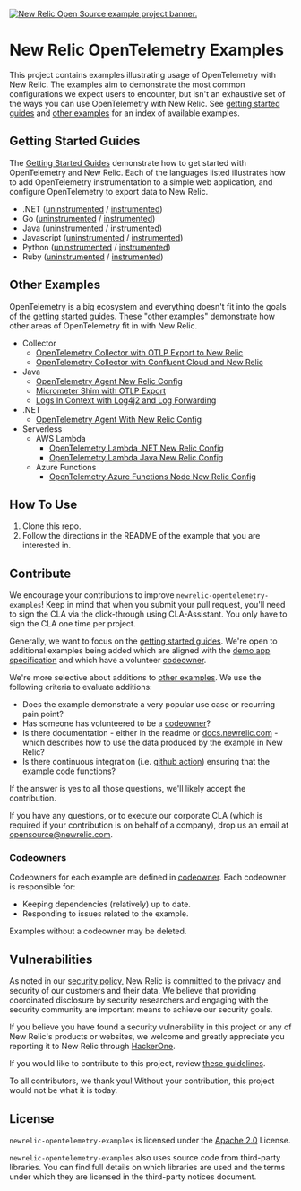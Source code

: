 <a href="https://opensource.newrelic.com/oss-category/#example-code"><picture><source media="(prefers-color-scheme: dark)" srcset="https://github.com/newrelic/opensource-website/raw/main/src/images/categories/dark/Example_Code.png"><source media="(prefers-color-scheme: light)" srcset="https://github.com/newrelic/opensource-website/raw/main/src/images/categories/Example_Code.png"><img alt="New Relic Open Source example project banner." src="https://github.com/newrelic/opensource-website/raw/main/src/images/categories/Example_Code.png"></picture></a>

# New Relic OpenTelemetry Examples

This project contains examples illustrating usage of OpenTelemetry with New Relic. The examples aim to demonstrate the most common configurations we expect users to encounter, but isn't an exhaustive set of the ways you can use OpenTelemetry with New Relic. See [getting started guides](#getting-started-guides) and [other examples](#other-examples) for an index of available examples.

## Getting Started Guides

The [Getting Started Guides](./getting-started-guides/README.md) demonstrate how to get started with OpenTelemetry and New Relic. Each of the languages listed illustrates how to add OpenTelemetry instrumentation to a simple web application, and configure OpenTelemetry to export data to New Relic.

* .NET ([uninstrumented](./getting-started-guides/dotnet/Uninstrumented) / [instrumented](./getting-started-guides/dotnet/Instrumented))
* Go ([uninstrumented](./getting-started-guides/go/uninstrumented) / [instrumented](./getting-started-guides/go/instrumented))
* Java ([uninstrumented](./getting-started-guides/java/uninstrumented) / [instrumented](./getting-started-guides/java/instrumented))
* Javascript ([uninstrumented](./getting-started-guides/javascript/uninstrumented) / [instrumented](./getting-started-guides/javascript/instrumented))
* Python ([uninstrumented](./getting-started-guides/python/Uninstrumented) / [instrumented](./getting-started-guides/python/Instrumented))
* Ruby ([uninstrumented](./getting-started-guides/ruby/uninstrumented) / [instrumented](./getting-started-guides/ruby/instrumented))

## Other Examples

OpenTelemetry is a big ecosystem and everything doesn't fit into the goals of the [getting started guides](#getting-started-guides). These "other examples" demonstrate how other areas of OpenTelemetry fit in with New Relic. 

* Collector
  * [OpenTelemetry Collector with OTLP Export to New Relic](./other-examples/collector/nr-config)
  * [OpenTelemetry Collector with Confluent Cloud and New Relic](./other-examples/collector/confluentcloud)
* Java
  * [OpenTelemetry Agent New Relic Config](./other-examples/java/agent-nr-config)
  * [Micrometer Shim with OTLP Export](./other-examples/java/micrometer-shim)
  * [Logs In Context with Log4j2 and Log Forwarding](./other-examples/java/logs-in-context-log4j2)
* .NET
  * [OpenTelemetry Agent With New Relic Config](./other-examples/dotnet/agent-nr-config)
* Serverless
  * AWS Lambda
    * [OpenTelemetry Lambda .NET New Relic Config](./other-examples/serverless/aws-lambda/dotnet)
    * [OpenTelemetry Lambda Java New Relic Config](./other-examples/serverless/aws-lambda/java)
  * Azure Functions
    * [OpenTelemetry Azure Functions Node New Relic Config](./other-examples/serverless/azure-functions/node/http-trigger-app)

## How To Use

1. Clone this repo.
2. Follow the directions in the README of the example that you are interested in.

## Contribute

We encourage your contributions to improve `newrelic-opentelemetry-examples`! Keep in mind that when you submit your pull request, you'll need to sign the CLA via the click-through using CLA-Assistant. You only have to sign the CLA one time per project.

Generally, we want to focus on the [getting started guides](#getting-started-guides). We're open to additional examples being added which are aligned with the [demo app specification](./getting-started-guides/demo-app-specification.md) and which have a volunteer [codeowner](#codeowners).

We're more selective about additions to [other examples](#other-examples). We use the following criteria to evaluate additions:

* Does the example demonstrate a very popular use case or recurring pain point?
* Has someone has volunteered to be a [codeowner](#codeowners)?
* Is there documentation - either in the readme or [docs.newrelic.com](https://docs.newrelic.com/) - which describes how to use the data produced by the example in New Relic?
* Is there continuous integration (i.e. [github action](.github/workflows/pull_request.yml)) ensuring that the example code functions?

If the answer is yes to all those questions, we'll likely accept the contribution.

If you have any questions, or to execute our corporate CLA (which is required if your contribution is on behalf of a company), drop us an email at opensource@newrelic.com.

### Codeowners

Codeowners for each example are defined in [codeowner](.github/CODEOWNERS). Each codeowner is responsible for:

* Keeping dependencies (relatively) up to date.
* Responding to issues related to the example.

Examples without a codeowner may be deleted.

## Vulnerabilities

As noted in our [security policy](https://github.com/newrelic/newrelic-opentelemetry-examples/security/policy), New Relic is committed to the privacy and security of our customers and their data. We believe that providing coordinated disclosure by security researchers and engaging with the security community are important means to achieve our security goals.

If you believe you have found a security vulnerability in this project or any of New Relic's products or websites, we welcome and greatly appreciate you reporting it to New Relic through [HackerOne](https://hackerone.com/newrelic).

If you would like to contribute to this project, review [these guidelines](./CONTRIBUTING.md).

To all contributors, we thank you!  Without your contribution, this project would not be what it is today.

## License
`newrelic-opentelemetry-examples` is licensed under the [Apache 2.0](http://apache.org/licenses/LICENSE-2.0.txt) License.

`newrelic-opentelemetry-examples` also uses source code from third-party libraries. You can find full details on which libraries are used and the terms under which they are licensed in the third-party notices document.
